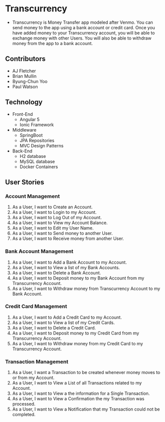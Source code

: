 # Transcurrency
* Transcurrency is Money Transfer app modeled after Venmo. You can send money to the app using a bank account or credit card. Once you have added money to your Transcurrency account, you will be able to exchange money with other Users.  You will also be able to withdraw money from the app to a bank account.

## Contributors
- AJ Fletcher
- Brian Mullin
- Byung-Chun Yoo
- Paul Watson

## Technology
- Front-End
    - Angular 5
    - Ionic Framework
- Middleware
    - SpringBoot
    - JPA Repositories
    - MVC Design Patterns
- Back-End
    - H2 database
    - MySQL database
    - Docker Containers

## User Stories

### Account Management
1. As a User, I want to Create an Account.
1. As a User, I want to Login to my Account.
1. As a User, I want to Log Out of my Account.
1. As a User, I want to View my Account Balance.
1. As a User, I want to Edit my User Name.
1. As a User, I want to Send money to another User.
1. As a User, I want to Receive money from another User.

### Bank Account Management
1. As a User, I want to Add a Bank Account to my Account.
1. As a User, I want to View a list of my Bank Accounts.
1. As a User, I want to Delete a Bank Account.
1. As a User, I want to Deposit money to my Bank Account from my Transcurrency Account.
1. As a User, I want to Withdraw money from Transcurrency Account to my Bank Account.

### Credit Card Management
1. As a User, I want to Add a Credit Card to my Account.
1. As a User, I want to View a list of my Credit Cards.
1. As a User, I want to Delete a Credit Card.
1. As a User, I want to Deposit money to my Credit Card from my Transcurrency Account.
1. As a User, I want to Withdraw money from my Credit Card to my Transcurrency Account.

### Transaction Management
1. As a User, I want a Transaction to be created whenever money moves to or from my Account.
1. As a User, I want to View a List of all Transactions related to my Account. 
1. As a User, I want to View a the information for a Single Transaction.
1. As a User, I want to View a Confirmation the my Transaction was processed.
1. As a User, I want to View a Notification that my Transaction could not be completed.



